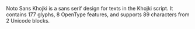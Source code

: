 Noto Sans Khojki is a sans serif design for texts in the Khojki script. It contains 177 glyphs, 8 OpenType features, and supports 89 characters from 2 Unicode blocks.